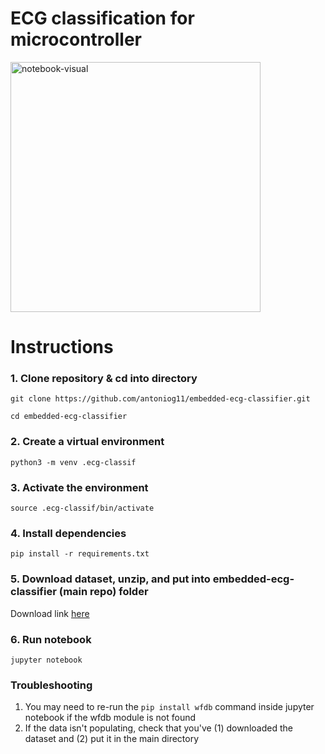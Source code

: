 # ECG classification for microcontroller

<img width="400" alt="notebook-visual" src="https://user-images.githubusercontent.com/54487578/224147267-a733eda9-c9de-4797-a45d-842b0f3c5632.png">

# Instructions

### 1. Clone repository & cd into directory
```
git clone https://github.com/antoniog11/embedded-ecg-classifier.git
```

```
cd embedded-ecg-classifier
```

### 2. Create a virtual environment
```
python3 -m venv .ecg-classif
```

### 3. Activate the environment
```
source .ecg-classif/bin/activate
```

### 4. Install dependencies
```
pip install -r requirements.txt
```

### 5. Download dataset, unzip, and put into embedded-ecg-classifier (main repo) folder
Download link [here](https://drive.google.com/file/d/1zSOZ-mi6fjuZ9A6QzxPqJap5hQRhGkdI/view?usp=sharing)

### 6. Run notebook
```
jupyter notebook
```


### Troubleshooting
1. You may need to re-run the `pip install wfdb` command inside jupyter notebook if the wfdb module is not found
2. If the data isn't populating, check that you've (1) downloaded the dataset and (2) put it in the main directory 
